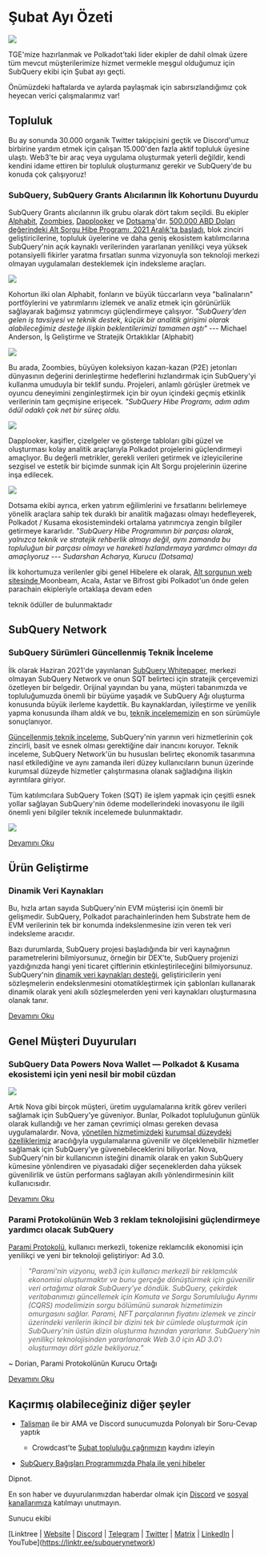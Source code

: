 # Şubat Ayı Özeti

![](https://miro.medium.com/max/1400/1*T3DLiAKSIy-AjRia_JJjow.png)

TGE'mize hazırlanmak ve Polkadot'taki lider ekipler de dahil olmak üzere tüm mevcut müşterilerimize hizmet vermekle meşgul olduğumuz için SubQuery ekibi için Şubat ayı geçti.

Önümüzdeki haftalarda ve aylarda paylaşmak için sabırsızlandığımız çok heyecan verici çalışmalarımız var!

## Topluluk

Bu ay sonunda 30.000 organik Twitter takipçisini geçtik ve Discord'umuz birbirine yardım etmek için çalışan 15.000'den fazla aktif topluluk üyesine ulaştı. Web3'te bir araç veya uygulama oluşturmak yeterli değildir, kendi kendini idame ettiren bir topluluk oluşturmanız gerekir ve SubQuery'de bu konuda çok çalışıyoruz!

### SubQuery, SubQuery Grants Alıcılarının İlk Kohortunu Duyurdu

SubQuery Grants alıcılarının ilk grubu olarak dört takım seçildi. Bu ekipler [Alphabit](https://www.polkadata.xyz/), [Zoombies](https://zoombies.world/), [Dapplooker](https://dapplooker.com/) ve [Dotsama](http://dotsama.ai/)'dır. [500.000 ABD Doları değerindeki Alt Sorgu Hibe Programı, 2021 Aralık'ta başladı](https://subquery.network/grants), blok zinciri geliştiricilerine, topluluk üyelerine ve daha geniş ekosistem katılımcılarına SubQuery'nin açık kaynaklı verilerinden yararlanan yenilikçi veya yüksek potansiyelli fikirler yaratma fırsatları sunma vizyonuyla son teknoloji merkezi olmayan uygulamaları desteklemek için indeksleme araçları.

![](https://miro.medium.com/max/1400/1*tBnWK4svpGbGuP3mCXyGDg.png)

Kohortun ilki olan Alphabit, fonların ve büyük tüccarların veya "balinaların" portföylerini ve yatırımlarını izlemek ve analiz etmek için görünürlük sağlayarak bağımsız yatırımcıyı güçlendirmeye çalışıyor. _"SubQuery'den gelen iş tavsiyesi ve teknik destek, küçük bir analitik girişimi olarak alabileceğimiz desteğe ilişkin beklentilerimizi tamamen aştı" ---_ Michael Anderson, İş Geliştirme ve Stratejik Ortaklıklar (Alphabit)

![](https://miro.medium.com/max/1400/1*TpHBDhA7WqNGTOxz9LpifQ.png)

Bu arada, Zoombies, büyüyen koleksiyon kazan-kazan (P2E) jetonları dünyasının değerini derinleştirme hedeflerini hızlandırmak için SubQuery'yi kullanma umuduyla bir teklif sundu. Projeleri, anlamlı görüşler üretmek ve oyuncu deneyimini zenginleştirmek için bir oyun içindeki geçmiş etkinlik verilerinin tam geçmişine erişecek. _"SubQuery Hibe Programı, adım adım ödül odaklı çok net bir süreç oldu._

![](https://miro.medium.com/max/1400/1*4rPD0g-pC3MOU5M5vAtS4w.png)

Dapplooker, kaşifler, çizelgeler ve gösterge tabloları gibi güzel ve oluşturması kolay analitik araçlarıyla Polkadot projelerini güçlendirmeyi amaçlıyor. Bu değerli metrikler, gerekli verileri getirmek ve izleyicilerine sezgisel ve estetik bir biçimde sunmak için Alt Sorgu projelerinin üzerine inşa edilecek.

![](https://miro.medium.com/max/1400/1*kC8QYVvlUZwUfgXTBFQbgg.png)

Dotsama ekibi ayrıca, erken yatırım eğilimlerini ve fırsatlarını belirlemeye yönelik araçlara sahip tek duraklı bir analitik mağazası olmayı hedefleyerek, Polkadot / Kusama ekosistemindeki ortalama yatırımcıya zengin bilgiler getirmeye kararlıdır. _"SubQuery Hibe Programının bir parçası olarak, yalnızca teknik ve stratejik rehberlik almayı değil, aynı zamanda bu topluluğun bir parçası olmayı ve hareketi hızlandırmaya yardımcı olmayı da amaçlıyoruz --- Sudarshan Acharya, Kurucu (Dotsama)_

İlk kohortumuza verilenler gibi genel Hibelere ek olarak, [ Alt sorgunun web sitesinde ](https://subquery.network/grants) Moonbeam, Acala, Astar ve Bifrost gibi Polkadot</a>'un önde gelen parachain ekipleriyle ortaklaşa devam eden

 teknik ödüller de bulunmaktadır</p> 



## SubQuery Network



### SubQuery Sürümleri Güncellenmiş Teknik İnceleme

İlk olarak Haziran 2021'de yayınlanan [SubQuery Whitepaper](https://static.subquery.network/whitepaper.pdf), merkezi olmayan SubQuery Network ve onun SQT belirteci için stratejik çerçevemizi özetleyen bir belgedir. Orijinal yayından bu yana, müşteri tabanımızda ve topluluğumuzda önemli bir büyüme yaşadık ve SubQuery Ağı oluşturma konusunda büyük ilerleme kaydettik. Bu kaynaklardan, iyileştirme ve yenilik yapma konusunda ilham aldık ve bu, [teknik incelememizin](https://static.subquery.network/whitepaper.pdf) en son sürümüyle sonuçlanıyor.

[Güncellenmiş teknik inceleme](https://static.subquery.network/whitepaper.pdf), SubQuery'nin yarının veri hizmetlerinin çok zincirli, basit ve esnek olması gerektiğine dair inancını koruyor. Teknik inceleme, SubQuery Network'ün bu hususları belirteç ekonomik tasarımına nasıl etkilediğine ve aynı zamanda ileri düzey kullanıcıların bunun üzerinde kurumsal düzeyde hizmetler çalıştırmasına olanak sağladığına ilişkin ayrıntılara giriyor.

Tüm katılımcılara SubQuery Token (SQT) ile işlem yapmak için çeşitli esnek yollar sağlayan SubQuery'nin ödeme modellerindeki inovasyonu ile ilgili önemli yeni bilgiler teknik incelemede bulunmaktadır.

![](https://miro.medium.com/max/1400/1*EhLefs3-lb47y2LC4Z6jWA.png)

[Devamını Oku](../blogs/20220216-whitepaper-update.md)



## Ürün Geliştirme



### Dinamik Veri Kaynakları

Bu, hızla artan sayıda SubQuery'nin EVM müşterisi için önemli bir gelişmedir. SubQuery, Polkadot parachainlerinden hem Substrate hem de EVM verilerinin tek bir konumda indekslenmesine izin veren tek veri indeksleme aracıdır.

Bazı durumlarda, SubQuery projesi başladığında bir veri kaynağının parametrelerini bilmiyorsunuz, örneğin bir DEX'te, SubQuery projenizi yazdığınızda hangi yeni ticaret çiftlerinin etkinleştirileceğini bilmiyorsunuz. SubQuery'nin [dinamik veri kaynakları desteği](https://university.subquery.network/build/dynamicdatasources.html), geliştiricilerin yeni sözleşmelerin endekslenmesini otomatikleştirmek için şablonları kullanarak dinamik olarak yeni akıllı sözleşmelerden yeni veri kaynakları oluşturmasına olanak tanır.

[Devamını Oku](https://university.subquery.network/build/dynamicdatasources.html)



## Genel Müşteri Duyuruları



### SubQuery Data Powers Nova Wallet — Polkadot & Kusama ekosistemi için yeni nesil bir mobil cüzdan

![](https://miro.medium.com/max/1400/1*NkYmEpYLpZYFRkANrvpwPw.png)

Artık Nova gibi birçok müşteri, üretim uygulamalarına kritik görev verileri sağlamak için SubQuery'ye güveniyor. Bunlar, Polkadot topluluğunun günlük olarak kullandığı ve her zaman çevrimiçi olması gereken devasa uygulamalardır. Nova, [yönetilen hizmetimizdeki](https://project.subquery.network/) [kurumsal düzeydeki özelliklerimiz](https://blog.subquery.network/blogs/20211228-enterprise-hosted.html) aracılığıyla uygulamalarına güvenilir ve ölçeklenebilir hizmetler sağlamak için SubQuery'ye güvenebileceklerini biliyorlar. Nova, SubQuery'nin bir kullanıcının isteğini dinamik olarak en yakın SubQuery kümesine yönlendiren ve piyasadaki diğer seçeneklerden daha yüksek güvenilirlik ve üstün performans sağlayan akıllı yönlendirmesinin kilit kullanıcısıdır.

[Devamını Oku](../customer_announcements/20220210-nova-wallet.md)



### Parami Protokolünün Web 3 reklam teknolojisini güçlendirmeye yardımcı olacak SubQuery

[Parami Protokolü](https://parami.io/), kullanıcı merkezli, tokenize reklamcılık ekonomisi için yenilikçi ve yeni bir teknoloji geliştiriyor: Ad 3.0.



> _"Parami'nin vizyonu, web3 için kullanıcı merkezli bir reklamcılık ekonomisi oluşturmaktır ve bunu gerçeğe dönüştürmek için güvenilir veri ortağımız olarak SubQuery'ye döndük. SubQuery, çekirdek veritabanımızı güncellemek için Komuta ve Sorgu Sorumluluğu Ayrımı (CQRS) modelimizin sorgu bölümünü sunarak hizmetimizin omurgasını sağlar. Parami, NFT parçalarının fiyatını izlemek ve zincir üzerindeki verilerin ikincil bir dizini tek bir cümlede oluşturmak için SubQuery'nin üstün dizin oluşturma hızından yararlanır. SubQuery'nin yenilikçi teknolojisinden yararlanarak Web 3.0 için AD 3.0'ı oluşturmayı dört gözle bekliyoruz."_

~ Dorian, Parami Protokolünün Kurucu Ortağı

[Devamını Oku](../customer_announcements/20220222-parami.md)



## Kaçırmış olabileceğiniz diğer şeyler

- [Talisman](https://talisman.xyz/) ile bir AMA ve Discord sunucumuzda Polonyalı bir Soru-Cevap yaptık</li> 
  
  - Crowdcast'te [Şubat topluluğu çağrımızın](https://www.crowdcast.io/e/subquery-sessions-february) kaydını izleyin
- [SubQuery Bağışları Programımızda Phala ile yeni hibeler](https://subquery.network/grants)</ul> 

Dipnot.

En son haber ve duyurularımızdan haberdar olmak için [Discord](https://discord.com/invite/subquery) ve [sosyal kanallarımıza](https://linktr.ee/subquerynetwork) katılmayı unutmayın.

Sunucu ekibi

[Linktree | [Website](https://subquery.network/) | [Discord](https://discord.com/invite/78zg8aBSMG) | [Telegram](https://t.me/subquerynetwork) | [Twitter](https://twitter.com/subquerynetwork) | [Matrix](https://www.linkedin.com/company/subquery) | [LinkedIn](https://www.youtube.com/channel/UCi1a6NUUjegcLHDFLr7CqLw) | YouTube](https://linktr.ee/subquerynetwork)
